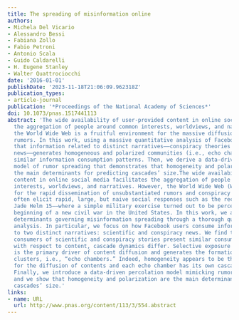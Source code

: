 ```yaml
---
title: The spreading of misinformation online
authors:
- Michela Del Vicario
- Alessandro Bessi
- Fabiana Zollo
- Fabio Petroni
- Antonio Scala
- Guido Caldarelli
- H. Eugene Stanley
- Walter Quattrociocchi
date: '2016-01-01'
publishDate: '2023-11-18T21:06:09.962318Z'
publication_types:
- article-journal
publication: '*Proceedings of the National Academy of Sciences*'
doi: 10.1073/pnas.1517441113
abstract: 'The wide availability of user-provided content in online social media facilitates
  the aggregation of people around common interests, worldviews, and narratives. However,
  the World Wide Web is a fruitful environment for the massive diffusion of unverified
  rumors. In this work, using a massive quantitative analysis of Facebook, we show
  that information related to distinct narratives––conspiracy theories and scientific
  news––generates homogeneous and polarized communities (i.e., echo chambers) having
  similar information consumption patterns. Then, we derive a data-driven percolation
  model of rumor spreading that demonstrates that homogeneity and polarization are
  the main determinants for predicting cascades’ size.The wide availability of user-provided
  content in online social media facilitates the aggregation of people around common
  interests, worldviews, and narratives. However, the World Wide Web (WWW) also allows
  for the rapid dissemination of unsubstantiated rumors and conspiracy theories that
  often elicit rapid, large, but naive social responses such as the recent case of
  Jade Helm 15––where a simple military exercise turned out to be perceived as the
  beginning of a new civil war in the United States. In this work, we address the
  determinants governing misinformation spreading through a thorough quantitative
  analysis. In particular, we focus on how Facebook users consume information related
  to two distinct narratives: scientific and conspiracy news. We find that, although
  consumers of scientific and conspiracy stories present similar consumption patterns
  with respect to content, cascade dynamics differ. Selective exposure to content
  is the primary driver of content diffusion and generates the formation of homogeneous
  clusters, i.e., “echo chambers.” Indeed, homogeneity appears to be the primary driver
  for the diffusion of contents and each echo chamber has its own cascade dynamics.
  Finally, we introduce a data-driven percolation model mimicking rumor spreading
  and we show that homogeneity and polarization are the main determinants for predicting
  cascades’ size.'
links:
- name: URL
  url: http://www.pnas.org/content/113/3/554.abstract
---
```

